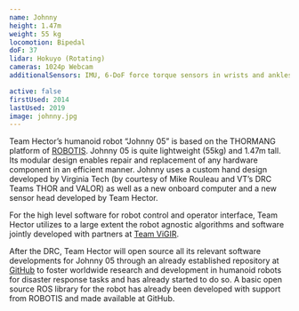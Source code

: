 ```yaml
---
name: Johnny
height: 1.47m
weight: 55 kg
locomotion: Bipedal
doF: 37
lidar: Hokuyo (Rotating)
cameras: 1024p Webcam
additionalSensors: IMU, 6-DoF force torque sensors in wrists and ankles

active: false
firstUsed: 2014
lastUsed: 2019
image: johnny.jpg
---
```

Team Hector’s humanoid robot “Johnny 05” is based on the THORMANG platform of [ROBOTIS](http://www.robotis.com/).
Johnny 05 is quite lightweight (55kg) and 1.47m tall.
Its modular design enables repair and replacement of any hardware component in an efficient manner.
Johnny uses a custom hand design developed by Virginia Tech (by courtesy of Mike Rouleau and VT’s DRC Teams THOR and VALOR) as well as a new onboard computer and a new sensor head developed by Team Hector.

For the high level software for robot control and operator interface, Team Hector utilizes to a large extent the robot agnostic algorithms and software jointly developed with partners at [Team ViGIR](http://www.teamvigir.org/).

After the DRC, Team Hector will open source all its relevant software developments for Johnny 05 through an already established repository at [GitHub](https://github.com/thor-mang) to foster worldwide research and development in humanoid robots for disaster response tasks and has already started to do so.
A basic open source ROS library for the robot has already been developed with support from ROBOTIS and made available at GitHub.

